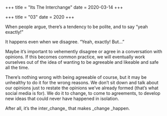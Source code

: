 +++
title = "Its The Interchange"
date = 2020-03-14
+++

+++
title = "03"
date = 2020
+++

When people argue, there’s a tendency to be polite, and to say “yeah exactly!”

It happens even when we disagree. “Yeah, exactly! But…&#8221;

Maybe it’s important to vehemently disagree or agree in a conversation with opinions. If this becomes common practice, we will eventually work ourselves out of the idea of wanting to be agreeable and likeable and safe all the time.

There’s nothing wrong with being agreeable of course, but it may be unhealthy to do it for the wrong reasons. We don’t sit down and talk about our opinions just to restate the opinions we’ve already formed (that’s what social media is for). We do it to change, to come to agreements, to develop new ideas that could never have happened in isolation.

After all, it’s the inter_change_ that makes _change _happen.
